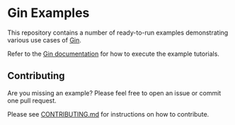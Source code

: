 # Gin Examples

This repository contains a number of ready-to-run examples demonstrating various use cases of [Gin](https://github.com/gin-gonic/gin).

Refer to the [Gin documentation](https://gin-gonic.com/en/docs/) for how to execute the example tutorials.

## Contributing

Are you missing an example? Please feel free to open an issue or commit one pull request.

Please see [CONTRIBUTING.md](./CONTRIBUTING.md) for instructions on how to contribute.
